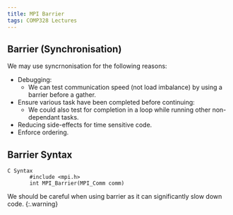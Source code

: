 ```yaml
---
title: MPI Barrier
tags: COMP328 Lectures
---
```

## Barrier (Synchronisation)
We may use syncrnonisation for the following reasons:

* Debugging:
	* We can test communication speed (not load imbalance) by using a barrier before a gather.
* Ensure various task have been completed before continuing:
	* We could also test for completion in a loop while running other non-dependant tasks.
* Reducing side-effects for time sensitive code.
* Enforce ordering.

## Barrier Syntax

```man
C Syntax
       #include <mpi.h>
       int MPI_Barrier(MPI_Comm comm)
```

We should be careful when using barrier as it can significantly slow down code.
{:.warning}